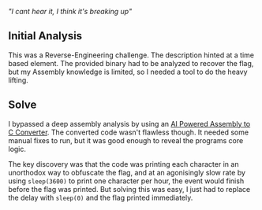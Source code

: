 _"I cant hear it, I think it's breaking up"_

## Initial Analysis
This was a Reverse-Engineering challenge.  The description hinted at a time based element.  The provided binary had to be analyzed to recover the flag, but my Assembly knowledge is limited, so I needed a tool to do the heavy lifting.

## Solve
I bypassed a deep assembly analysis by using an [AI Powered Assembly to C Converter](https://www.codeconvert.ai/assembly-to-c-converter).  The converted code wasn't flawless though.  It needed some manual fixes to run, but it was good enough to reveal the programs core logic.

The key discovery was that the code was printing each character in an unorthodox way to obfuscate the flag, and at an agonisingly slow rate by using `sleep(3600)` to print one character per hour, the event would finish before the flag was printed.  But solving this was easy, I just had to replace the delay with `sleep(0)` and the flag printed immediately.
